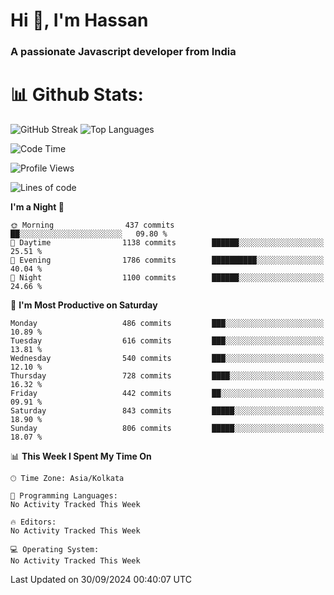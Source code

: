 # Hi 👋, I'm Hassan
### A passionate Javascript developer from India


# 📊 Github Stats:
![GitHub Streak](https://github-readme-streak-stats.herokuapp.com/?user=codeblooded47&theme=dracula&hide_border=false)
![Top Languages](https://github-readme-stats.vercel.app/api/top-langs/?username=codeblooded47&layout=compact&theme=dracula)



<!--START_SECTION:waka-->
![Code Time](http://img.shields.io/badge/Code%20Time-820%20hrs%2030%20mins-blue)

![Profile Views](http://img.shields.io/badge/Profile%20Views-0-blue)

![Lines of code](https://img.shields.io/badge/From%20Hello%20World%20I%27ve%20Written-23.6%20million%20lines%20of%20code-blue)

**I'm a Night 🦉** 

```text
🌞 Morning                437 commits         ██░░░░░░░░░░░░░░░░░░░░░░░   09.80 % 
🌆 Daytime                1138 commits        ██████░░░░░░░░░░░░░░░░░░░   25.51 % 
🌃 Evening                1786 commits        ██████████░░░░░░░░░░░░░░░   40.04 % 
🌙 Night                  1100 commits        ██████░░░░░░░░░░░░░░░░░░░   24.66 % 
```
📅 **I'm Most Productive on Saturday** 

```text
Monday                   486 commits         ███░░░░░░░░░░░░░░░░░░░░░░   10.89 % 
Tuesday                  616 commits         ███░░░░░░░░░░░░░░░░░░░░░░   13.81 % 
Wednesday                540 commits         ███░░░░░░░░░░░░░░░░░░░░░░   12.10 % 
Thursday                 728 commits         ████░░░░░░░░░░░░░░░░░░░░░   16.32 % 
Friday                   442 commits         ██░░░░░░░░░░░░░░░░░░░░░░░   09.91 % 
Saturday                 843 commits         █████░░░░░░░░░░░░░░░░░░░░   18.90 % 
Sunday                   806 commits         █████░░░░░░░░░░░░░░░░░░░░   18.07 % 
```


📊 **This Week I Spent My Time On** 

```text
🕑︎ Time Zone: Asia/Kolkata

💬 Programming Languages: 
No Activity Tracked This Week

🔥 Editors: 
No Activity Tracked This Week

💻 Operating System: 
No Activity Tracked This Week
```


 Last Updated on 30/09/2024 00:40:07 UTC
<!--END_SECTION:waka-->

